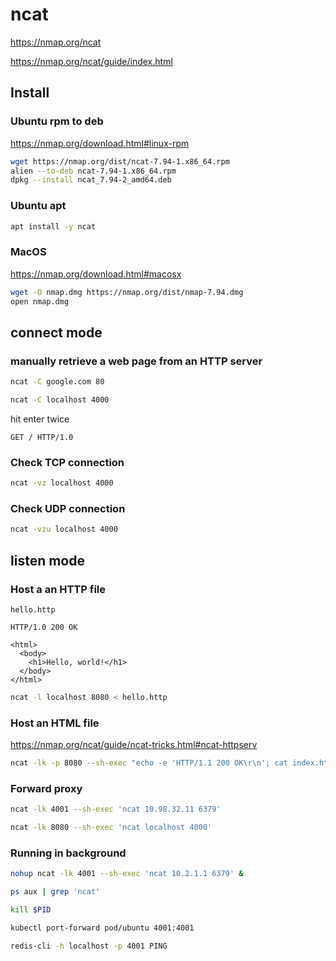 # ncat

https://nmap.org/ncat

https://nmap.org/ncat/guide/index.html

## Install

### Ubuntu rpm to deb

https://nmap.org/download.html#linux-rpm

```sh
wget https://nmap.org/dist/ncat-7.94-1.x86_64.rpm
alien --to-deb ncat-7.94-1.x86_64.rpm
dpkg --install ncat_7.94-2_amd64.deb
```

### Ubuntu apt

```sh
apt install -y ncat
```

### MacOS

https://nmap.org/download.html#macosx

```sh
wget -O nmap.dmg https://nmap.org/dist/nmap-7.94.dmg
open nmap.dmg
```

## connect mode

### manually retrieve a web page from an HTTP server

```sh
ncat -C google.com 80
```

```sh
ncat -C localhost 4000
```

hit enter twice
```
GET / HTTP/1.0
```

### Check TCP connection

```sh
ncat -vz localhost 4000
```

### Check UDP connection

```sh
ncat -vzu localhost 4000
```

## listen mode

### Host a an HTTP file

`hello.http`
```
HTTP/1.0 200 OK

<html>
  <body>
    <h1>Hello, world!</h1>
  </body>
</html>
```

```sh
ncat -l localhost 8080 < hello.http
```

### Host an HTML file

https://nmap.org/ncat/guide/ncat-tricks.html#ncat-httpserv

```sh
ncat -lk -p 8080 --sh-exec "echo -e 'HTTP/1.1 200 OK\r\n'; cat index.html"
```

### Forward proxy

```sh
ncat -lk 4001 --sh-exec 'ncat 10.98.32.11 6379'
```

```sh
ncat -lk 8080 --sh-exec 'ncat localhost 4000'
```

### Running in background

```sh
nohup ncat -lk 4001 --sh-exec 'ncat 10.2.1.1 6379' &
```

```sh
ps aux | grep 'ncat'
```

```sh
kill $PID
```

```sh
kubectl port-forward pod/ubuntu 4001:4001
```

```sh
redis-cli -h localhost -p 4001 PING
```

